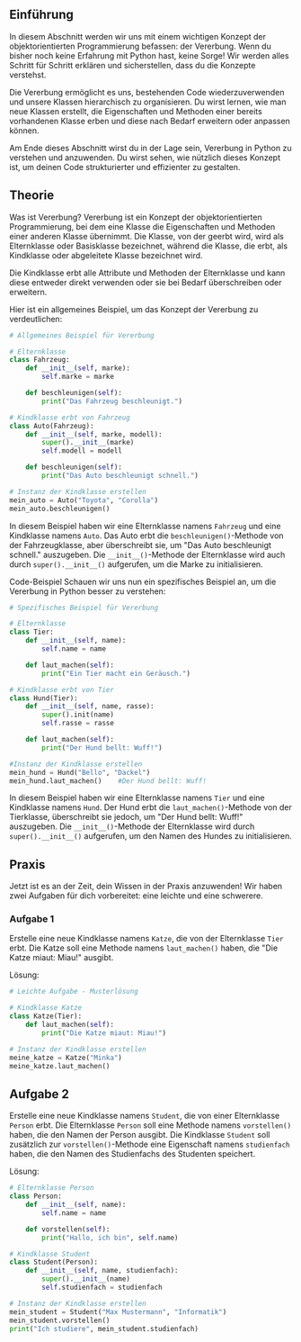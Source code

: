 ## Einführung
In diesem Abschnitt werden wir uns mit einem wichtigen Konzept der objektorientierten Programmierung befassen: der Vererbung. Wenn du bisher noch keine Erfahrung mit Python hast, keine Sorge! Wir werden alles Schritt für Schritt erklären und sicherstellen, dass du die Konzepte verstehst.

Die Vererbung ermöglicht es uns, bestehenden Code wiederzuverwenden und unsere Klassen hierarchisch zu organisieren. Du wirst lernen, wie man neue Klassen erstellt, die Eigenschaften und Methoden einer bereits vorhandenen Klasse erben und diese nach Bedarf erweitern oder anpassen können.

Am Ende dieses Abschnitt wirst du in der Lage sein, Vererbung in Python zu verstehen und anzuwenden. Du wirst sehen, wie nützlich dieses Konzept ist, um deinen Code strukturierter und effizienter zu gestalten.

## Theorie
Was ist Vererbung?
Vererbung ist ein Konzept der objektorientierten Programmierung, bei dem eine Klasse die Eigenschaften und Methoden einer anderen Klasse übernimmt. Die Klasse, von der geerbt wird, wird als Elternklasse oder Basisklasse bezeichnet, während die Klasse, die erbt, als Kindklasse oder abgeleitete Klasse bezeichnet wird.

Die Kindklasse erbt alle Attribute und Methoden der Elternklasse und kann diese entweder direkt verwenden oder sie bei Bedarf überschreiben oder erweitern.

Hier ist ein allgemeines Beispiel, um das Konzept der Vererbung zu verdeutlichen:

```python
# Allgemeines Beispiel für Vererbung

# Elternklasse
class Fahrzeug:
    def __init__(self, marke):
        self.marke = marke

    def beschleunigen(self):
        print("Das Fahrzeug beschleunigt.")

# Kindklasse erbt von Fahrzeug
class Auto(Fahrzeug):
    def __init__(self, marke, modell):
        super().__init__(marke)
        self.modell = modell

    def beschleunigen(self):
        print("Das Auto beschleunigt schnell.")

# Instanz der Kindklasse erstellen
mein_auto = Auto("Toyota", "Corolla")
mein_auto.beschleunigen()
```
In diesem Beispiel haben wir eine Elternklasse namens `Fahrzeug` und eine Kindklasse namens `Auto`. Das Auto erbt die `beschleunigen()`-Methode von der Fahrzeugklasse, aber überschreibt sie, um "Das Auto beschleunigt schnell." auszugeben. Die `__init__()`-Methode der Elternklasse wird auch durch `super().__init__()` aufgerufen, um die Marke zu initialisieren.

Code-Beispiel
Schauen wir uns nun ein spezifisches Beispiel an, um die Vererbung in Python besser zu verstehen:

```python
# Spezifisches Beispiel für Vererbung

# Elternklasse
class Tier:
    def __init__(self, name):
        self.name = name

    def laut_machen(self):
        print("Ein Tier macht ein Geräusch.")

# Kindklasse erbt von Tier
class Hund(Tier):
    def __init__(self, name, rasse):
        super().init(name)
        self.rasse = rasse

    def laut_machen(self):
        print("Der Hund bellt: Wuff!")

#Instanz der Kindklasse erstellen
mein_hund = Hund("Bello", "Dackel")
mein_hund.laut_machen()    #Der Hund bellt: Wuff!
```


In diesem Beispiel haben wir eine Elternklasse namens `Tier` und eine Kindklasse namens `Hund`. Der Hund erbt die `laut_machen()`-Methode von der Tierklasse, überschreibt sie jedoch, um "Der Hund bellt: Wuff!" auszugeben. Die `__init__()`-Methode der Elternklasse wird durch `super().__init__()` aufgerufen, um den Namen des Hundes zu initialisieren.

## Praxis

Jetzt ist es an der Zeit, dein Wissen in der Praxis anzuwenden! Wir haben zwei Aufgaben für dich vorbereitet: eine leichte und eine schwerere.

### Aufgabe 1

Erstelle eine neue Kindklasse namens `Katze`, die von der Elternklasse `Tier` erbt. Die Katze soll eine Methode namens `laut_machen()` haben, die "Die Katze miaut: Miau!" ausgibt.

Lösung:

```python
# Leichte Aufgabe - Musterlösung

# Kindklasse Katze
class Katze(Tier):
    def laut_machen(self):
        print("Die Katze miaut: Miau!")

# Instanz der Kindklasse erstellen
meine_katze = Katze("Minka")
meine_katze.laut_machen()
```
## Aufgabe 2
Erstelle eine neue Kindklasse namens `Student`, die von einer Elternklasse `Person` erbt. Die Elternklasse `Person` soll eine Methode namens `vorstellen()` haben, die den Namen der Person ausgibt. Die Kindklasse `Student` soll zusätzlich zur `vorstellen()`-Methode eine Eigenschaft namens `studienfach` haben, die den Namen des Studienfachs des Studenten speichert.

Lösung:

```python
# Elternklasse Person
class Person:
    def __init__(self, name):
        self.name = name

    def vorstellen(self):
        print("Hallo, ich bin", self.name)

# Kindklasse Student
class Student(Person):
    def __init__(self, name, studienfach):
        super().__init__(name)
        self.studienfach = studienfach

# Instanz der Kindklasse erstellen
mein_student = Student("Max Mustermann", "Informatik")
mein_student.vorstellen()
print("Ich studiere", mein_student.studienfach)
```